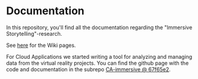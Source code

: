 # Documentation
In this repository, you'll find all the documentation regarding the "Immersive Storytelling"-research.

See [here](https://github.com/ImmersiveStorytelling/Documentation/wikis) for the Wiki pages.

For Cloud Applications we started writing a tool for analyzing and managing data from the virtual reality projects. You can find the github page with the code and documentation in the subrepo [CA-immersive @ 67f65e2](https://github.com/ImmersiveStorytelling/CA-immersive/tree/67f65e2058f96d59a7067f35b5a23d68530ac501).
